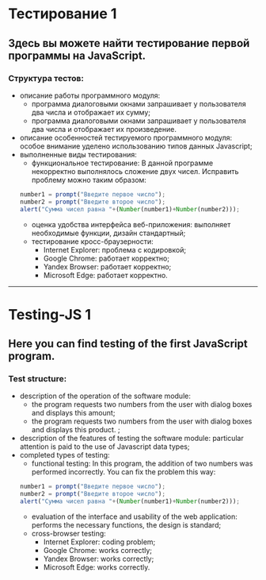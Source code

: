 # Тестирование 1
## Здесь вы можете найти тестирование первой программы на JavaScript.
### Структура тестов: 
- описание работы программного модуля: 
  - программа диалоговыми окнами запрашивает у пользователя два числа и отображает их сумму; 
  - программа диалоговыми окнами запрашивает у пользователя два числа и отображает их произведение. 
- описание особенностей тестируемого программного модуля: особое внимание уделено использованию типов данных Javascript; 
- выполненные виды тестирования:
  - функциональное тестирование: 
  В данной программе некорректно выполнялось сложение двух чисел. Исправить проблему можно таким образом:
  ```javascript
  number1 = prompt("Введите первое число");
  number2 = prompt("Введите второе число");
  alert("Сумма чисел равна "+(Number(number1)+Number(number2)));
  ```
  - оценка удобства интерфейса веб-приложения: выполняет необходимые функции, дизайн стандартный;
  - тестирование кросс-браузерности:
    - Internet Explorer: проблема с кодировкой;
    - Google Chrome: работает корректно;
    - Yandex Browser: работает корректно;
    - Microsoft Edge: работает корректно.

 
____

# Testing-JS 1
## Here you can find testing of the first JavaScript program.
### Test structure: 
- description of the operation of the software module:
  - the program requests two numbers from the user with dialog boxes and displays this amount;
  - the program requests two numbers from the user with dialog boxes and displays this product. ; 
- description of the features of testing the software module: particular attention is paid to the use of Javascript data types; 
- completed types of testing:
  - functional testing:
  In this program, the addition of two numbers was performed incorrectly. You can fix the problem this way:
  ```javascript
  number1 = prompt("Введите первое число");
  number2 = prompt("Введите второе число");
  alert("Сумма чисел равна "+(Number(number1)+Number(number2)));
  ```
  - evaluation of the interface and usability of the web application: performs the necessary functions, the design is standard;
  - cross-browser testing:
    - Internet Explorer: coding problem;
    - Google Chrome: works correctly;
    - Yandex Browser: works correctly;
    - Microsoft Edge: works correctly.
